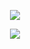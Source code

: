 <p style="width:100%" align="center">
    <img src="https://s2.loli.net/2023/08/28/49EcwxOj7MYuXfL.gif" />
</p>
<p align="center">
    <a href="https://skillicons.dev">
    <img src="https://skillicons.dev/icons?i=ts,prisma,react,nestjs,nextjs,express,graphql,tailwind" />
  </a>
</p>

